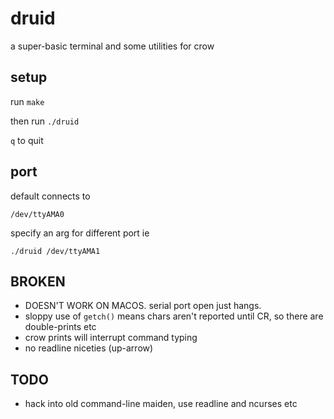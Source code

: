 # druid

a super-basic terminal and some utilities for crow

## setup

run `make`

then run `./druid`

`q` to quit

## port

default connects to

```
/dev/ttyAMA0
```

specify an arg for different port ie

```
./druid /dev/ttyAMA1
```

## BROKEN

- DOESN'T WORK ON MACOS. serial port open just hangs.
- sloppy use of `getch()` means chars aren't reported until CR, so there are double-prints etc
- crow prints will interrupt command typing
- no readline niceties (up-arrow)

## TODO

- hack into old command-line maiden, use readline and ncurses etc





